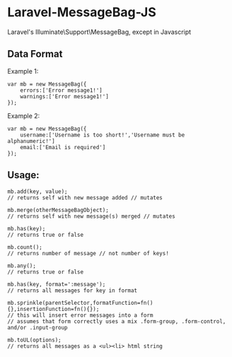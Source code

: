 # Laravel-MessageBag-JS
Laravel's Illuminate\Support\MessageBag, except in Javascript


## Data Format
Example 1:
```
var mb = new MessageBag({
    errors:['Error message1!']
    warnings:['Error message1!']
});
```


Example 2:
```
var mb = new MessageBag({
    username:['Username is too short!','Username must be alphanumeric!']
    email:['Email is required']
});
```

## Usage:

```
mb.add(key, value);
// returns self with new message added // mutates

mb.merge(otherMessageBagObject);
// returns self with new message(s) merged // mutates

mb.has(key);
// returns true or false

mb.count();
// returns number of message // not number of keys!

mb.any();
// returns true or false

mb.has(key, format=':message');
// returns all messages for key in format

mb.sprinkle(parentSelector,formatFunction=fn(){},insertionFunction=fn(){});
// this will insert error messages into a form
// assumes that form correctly uses a mix .form-group, .form-control, and/or .input-group

mb.toUL(options);
// returns all messages as a <ul><li> html string
```
